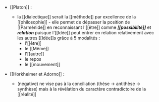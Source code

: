 - [[Platon]] : 
	-  la [[dialectique]] serait la [[méthode]] par excellence de la [[philosophie]]
	  - elle permet de dépasser la position de [[Parménide]] en reconnaissant l'[[être]] comme ***[[possibilité]]*** et ***relation*** puisque l'[[Idée]] peut entrer en relation relativement avec les autres [[Idée]]s grâce à 5 modalités :
	    - l'[[être]]
	    - le [[Même]]
	    - l'[[autre]]
	    - le repos
	    - le [[mouvement]]

- [[Horkheimer et Adorno]] : 
	- (négative) ne vise pas à la conciliation (thèse → antithèse → synthèse) mais à la révélation du caractère contradictoire de la [[réalité]]